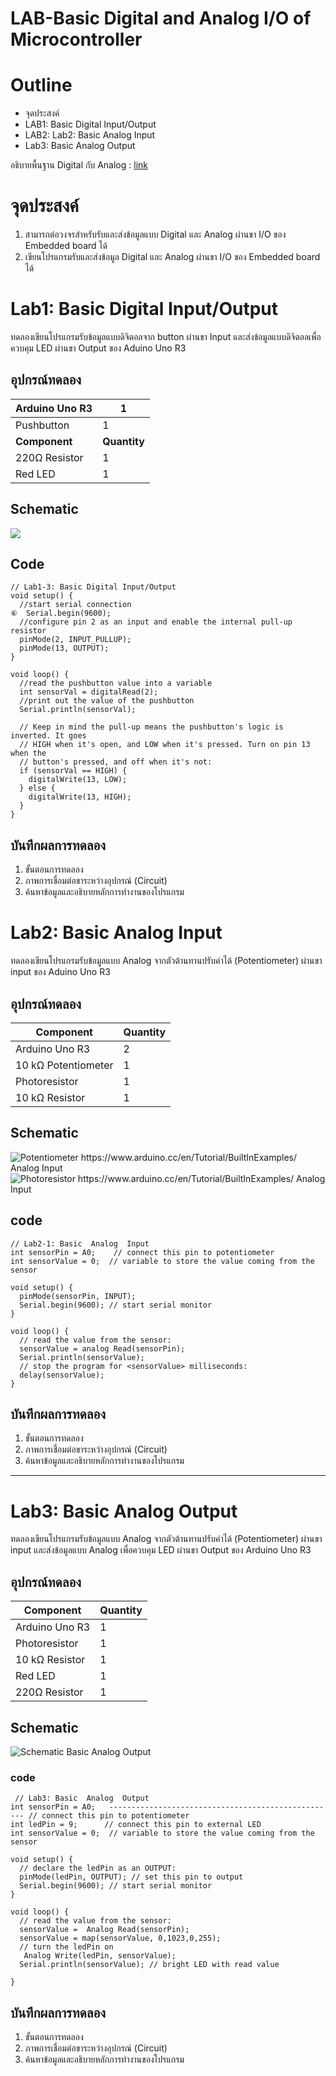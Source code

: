 # LAB-Basic Digital and  Analog  I/O of Microcontroller

# **Outline**
- จุดประสงค์
- LAB1: Basic Digital Input/Output
- LAB2: Lab2: Basic Analog Input
- Lab3: Basic Analog Output

อธิบายพื้นฐาน Digital กับ  Analog  : [link](https://docs.aic-eec.com/embedded-systems/hardware-and-firmware/lab1-oscilloscope/basic-digital-and-analog-i-o)

# **จุดประสงค์** 
1. สามารถต่อวงจรสำหรับรับและส่งข้อมูลแบบ Digital และ  Analog  ผ่านขา I/O ของ Embedded board ได้ 
2. เขียนโปรแกรมรับและส่งข้อมูล Digital และ  Analog  ผ่านขา I/O ของ Embedded board ได้

# **Lab1: Basic Digital Input/Output**

ทดลองเขียนโปรแกรมรับข้อมูลแบบดิจิตอลจาก button ผ่านขา Input และส่งข้อมูลแบบดิจิตอลเพื่อควบคุม LED ผ่านขา Output ของ Aduino Uno R3

## **อุปกรณ์ทดลอง** 
| Arduino Uno R3 | 1            |
| -------------- | ------------ |
| Pushbutton     | 1            |
| **Component**  | **Quantity** |
| 220Ω Resistor  | 1            |
| Red LED        | 1            |

## **Schematic** 
![](https://paper-attachments.dropboxusercontent.com/s_F84F01DD9F719107CBC0632F893B1C6CC0705268D31C8BB1AAA955EA7694C945_1634474556222_inputPullupSerial_sch.png)

## **Code**
    // Lab1-3: Basic Digital Input/Output
    void setup() {
      //start serial connection
    ⑥  Serial.begin(9600);
      //configure pin 2 as an input and enable the internal pull-up resistor
      pinMode(2, INPUT_PULLUP);
      pinMode(13, OUTPUT);
    }
    
    void loop() {
      //read the pushbutton value into a variable
      int sensorVal = digitalRead(2);
      //print out the value of the pushbutton
      Serial.println(sensorVal);
    
      // Keep in mind the pull-up means the pushbutton's logic is inverted. It goes
      // HIGH when it's open, and LOW when it's pressed. Turn on pin 13 when the
      // button's pressed, and off when it's not:
      if (sensorVal == HIGH) {
        digitalWrite(13, LOW);
      } else {
        digitalWrite(13, HIGH);
      }
    }


## **บันทึกผลการทดลอง** 
1. ขั้นตอนการทดลอง
2. ภาพการเชื่อมต่อขาระหว่างอุปกรณ์ (Circuit)
3. ค้นหาข้อมูลและอธิบายหลักการทำงานของโปรแกรม


# **Lab2: Basic Analog Input**

ทดลองเขียนโปรแกรมรับข้อมูลแบบ  Analog  จากตัวต้านทานปรับค่าได้ (Potentiometer) ผ่านขา input ของ Aduino Uno R3

## **อุปกรณ์ทดลอง** 
| **Component**       | **Quantity** |
| ------------------- | ------------ |
| Arduino Uno R3      | 2            |
| 10 kΩ Potentiometer | 1            |
| Photoresistor       | 1            |
| 10 kΩ Resistor      | 1            |

## **Schematic** 


![Potentiometer https://www.arduino.cc/en/Tutorial/BuiltInExamples/ Analog Input](https://paper-attachments.dropboxusercontent.com/s_F84F01DD9F719107CBC0632F893B1C6CC0705268D31C8BB1AAA955EA7694C945_1634400356306_analoginoutserial_sch.png)
![Photoresistor https://www.arduino.cc/en/Tutorial/BuiltInExamples/ Analog Input](https://paper-attachments.dropboxusercontent.com/s_F84F01DD9F719107CBC0632F893B1C6CC0705268D31C8BB1AAA955EA7694C945_1634400365185_PhotoResistorA0_schem.png)




## code
    // Lab2-1: Basic  Analog  Input
    int sensorPin = A0;    // connect this pin to potentiometer
    int sensorValue = 0;  // variable to store the value coming from the sensor
    
    void setup() {
      pinMode(sensorPin, INPUT); 
      Serial.begin(9600); // start serial monitor
    }
    
    void loop() {
      // read the value from the sensor:
      sensorValue = analog Read(sensorPin); 
      Serial.println(sensorValue);
      // stop the program for <sensorValue> milliseconds:
      delay(sensorValue);
    }
## **บันทึกผลการทดลอง**
1. ขั้นตอนการทดลอง
2. ภาพการเชื่อมต่อขาระหว่างอุปกรณ์ (Circuit)
3. ค้นหาข้อมูลและอธิบายหลักการทำงานของโปรแกรม

----------

# **Lab3: Basic Analog Output**

ทดลองเขียนโปรแกรมรับข้อมูลแบบ Analog จากตัวต้านทานปรับค่าได้ (Potentiometer) ผ่านขา input และส่งข้อมูลแบบ Analog เพื่อควบคุม LED ผ่านขา Output ของ Arduino Uno R3

## **อุปกรณ์ทดลอง** 

| **Component**  | **Quantity** |
| -------------- | ------------ |
| Arduino Uno R3 | 1            |
| Photoresistor  | 1            |
| 10 kΩ Resistor | 1            |
| Red LED        | 1            |
| 220Ω Resistor  | 1            |



## **Schematic** 


![Schematic Basic Analog Output](https://paper-attachments.dropboxusercontent.com/s_F84F01DD9F719107CBC0632F893B1C6CC0705268D31C8BB1AAA955EA7694C945_1634475487274_lab5.png)



### code
     // Lab3: Basic  Analog  Output
    int sensorPin = A0;   --------------------------------------------------- // connect this pin to potentiometer
    int ledPin = 9;      // connect this pin to external LED
    int sensorValue = 0;  // variable to store the value coming from the sensor
    
    void setup() {
      // declare the ledPin as an OUTPUT:
      pinMode(ledPin, OUTPUT); // set this pin to output
      Serial.begin(9600); // start serial monitor
    }
    
    void loop() {
      // read the value from the sensor:
      sensorValue =  Analog Read(sensorPin);
      sensorValue = map(sensorValue, 0,1023,0,255);
      // turn the ledPin on
       Analog Write(ledPin, sensorValue);
      Serial.println(sensorValue); // bright LED with read value
       
    }


## **บันทึกผลการทดลอง** 
1. ขั้นตอนการทดลอง
2. ภาพการเชื่อมต่อขาระหว่างอุปกรณ์ (Circuit)
3. ค้นหาข้อมูลและอธิบายหลักการทำงานของโปรแกรม

